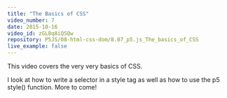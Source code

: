 ```yaml
---
title: "The Basics of CSS"
video_number: 7
date: 2015-10-16
video_id: zGL8q8iQSQw
repository: P5JS/08-html-css-dom/8.07_p5.js_The_basics_of_CSS
live_example: false
---
```


This video covers the very very basics of CSS.

I look at how to write a selector in a style tag as well as how to use the p5 style() function.
More to come!
